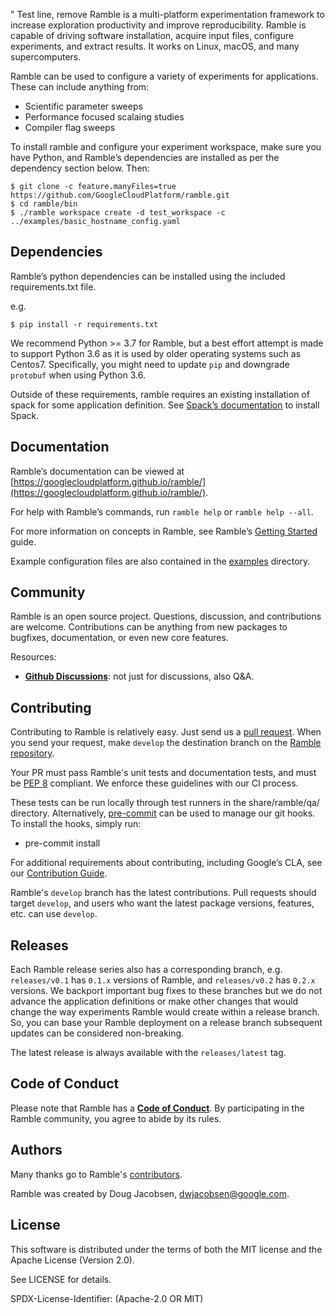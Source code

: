 " Test line, remove
Ramble is a multi-platform experimentation framework to increase exploration
productivity and improve reproducibility. Ramble is capable of driving software
installation, acquire input files, configure experiments, and extract results.
It works on Linux, macOS, and many supercomputers.

Ramble can be used to configure a variety of experiments for applications.
These can include anything from:
 - Scientific parameter sweeps
 - Performance focused scalaing studies
 - Compiler flag sweeps

To install ramble and configure your experiment workspace, make sure you have
Python, and Ramble’s dependencies are installed as per the dependency section
below.
Then:

    $ git clone -c feature.manyFiles=true https://github.com/GoogleCloudPlatform/ramble.git
    $ cd ramble/bin
    $ ./ramble workspace create -d test_workspace -c ../examples/basic_hostname_config.yaml

Dependencies
------------

Ramble’s python dependencies can be installed using the included requirements.txt file.

e.g.

    $ pip install -r requirements.txt

We recommend Python >= 3.7 for Ramble, but a best effort attempt is made to
support Python 3.6 as it is used by older operating systems such as Centos7.
Specifically, you might need to update `pip` and downgrade `protobuf` when
using Python 3.6.

Outside of these requirements, ramble requires an existing installation of
spack for some application definition. See
[Spack’s documentation](https://github.com/spack/spack#-spack) to install Spack.

Documentation
----------------

Ramble’s documentation can be viewed at
[https://googlecloudplatform.github.io/ramble/](https://googlecloudplatform.github.io/ramble/).

For help with Ramble’s commands, run `ramble help` or `ramble help --all`.

For more information on concepts in Ramble, see Ramble’s
[Getting Started](./lib/ramble/docs/getting_started.rst) guide.

Example configuration files are also contained in the
[examples](./examples) directory.

Community
------------------------

Ramble is an open source project.  Questions, discussion, and
contributions are welcome. Contributions can be anything from new
packages to bugfixes, documentation, or even new core features.

Resources:

* [**Github Discussions**](https://github.com/GoogleCloudPlatform/ramble/discussions): not just for discussions, also Q&A.

Contributing
------------------------
Contributing to Ramble is relatively easy.  Just send us a
[pull request](https://help.github.com/articles/using-pull-requests/).
When you send your request, make ``develop`` the destination branch on the
[Ramble repository](https://github.com/GoogleCloudPlatform/ramble).

Your PR must pass Ramble's unit tests and documentation tests, and must be
[PEP 8](https://www.python.org/dev/peps/pep-0008/) compliant.  We enforce
these guidelines with our CI process.

These tests can be run locally through test runners in the share/ramble/qa/
directory. Alternatively, [pre-commit](https://pre-commit.com/#install) can be
used to manage our git hooks. To install the hooks, simply run:
- pre-commit install

 For additional requirements about contributing, including Google’s CLA, see our
 [Contribution Guide](.github/CONTRIBUTING.md).


Ramble's `develop` branch has the latest contributions. Pull requests
should target `develop`, and users who want the latest package versions,
features, etc. can use `develop`.

Releases
--------

Each Ramble release series also has a corresponding branch, e.g.
`releases/v0.1` has `0.1.x` versions of Ramble, and `releases/v0.2` has
`0.2.x` versions. We backport important bug fixes to these branches but
we do not advance the application definitions or make other changes that would
change the way experiments Ramble would create within a release branch.
So, you can base your Ramble deployment on a release branch subsequent updates
can be considered non-breaking.

The latest release is always available with the `releases/latest` tag.

Code of Conduct
------------------------

Please note that Ramble has a
[**Code of Conduct**](.github/CODE_OF_CONDUCT.md). By participating in
the Ramble community, you agree to abide by its rules.

Authors
----------------
Many thanks go to Ramble's [contributors](https://github.com/GoogleCloudPlatform/ramble/graphs/contributors).

Ramble was created by Doug Jacobsen, dwjacobsen@google.com.

License
----------------

This software is distributed under the terms of both the MIT license and the
Apache License (Version 2.0).

See LICENSE for details.

SPDX-License-Identifier: (Apache-2.0 OR MIT)
